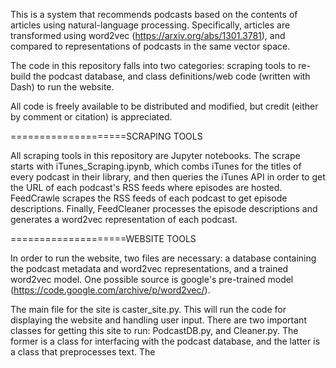 This is a system that recommends podcasts based on the contents of articles using natural-language processing. Specifically, articles are transformed using word2vec (https://arxiv.org/abs/1301.3781), and compared to representations of podcasts in the same vector space.

The code in this repository falls into two categories: scraping tools to re-build the podcast database, and class definitions/web code (written with Dash) to run the website. 

All code is freely available to be distributed and modified, but credit (either by comment or citation) is appreciated.

====================SCRAPING TOOLS

All scraping tools in this repository are Jupyter notebooks. The scrape starts with iTunes_Scraping.ipynb, which combs iTunes for the titles of every podcast in their library, and then queries the iTunes API in order to get the URL of each podcast's RSS feeds where episodes are hosted. FeedCrawle scrapes the RSS feeds of each podcast to get episode descriptions. Finally, FeedCleaner processes the episode descriptions and generates a word2vec representation of each podcast. 


====================WEBSITE TOOLS

In order to run the website, two files are necessary: a database containing the podcast metadata and word2vec representations, and a trained word2vec model. One possible source is google's pre-trained model (https://code.google.com/archive/p/word2vec/). 

The main file for the site is caster_site.py. This will run the code for displaying the website and handling user input. There are two important classes for getting this site to run: PodcastDB.py, and Cleaner.py. The former is a class for interfacing with the podcast database, and the latter is a class that preprocesses text. The 


